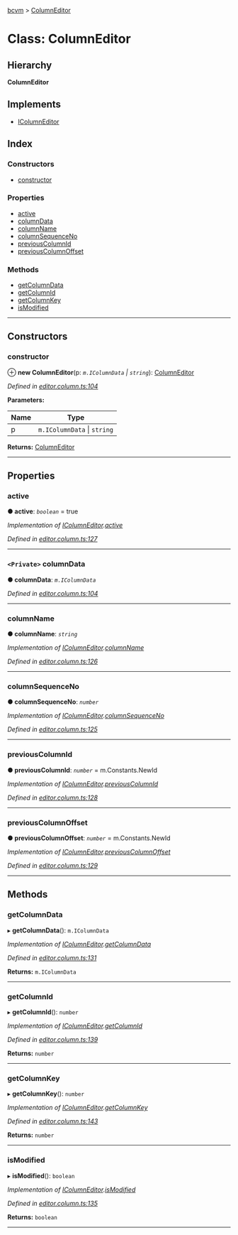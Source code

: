 [bcvm](../README.md) > [ColumnEditor](../classes/columneditor.md)

# Class: ColumnEditor

## Hierarchy

**ColumnEditor**

## Implements

* [IColumnEditor](../interfaces/icolumneditor.md)

## Index

### Constructors

* [constructor](columneditor.md#constructor)

### Properties

* [active](columneditor.md#active)
* [columnData](columneditor.md#columndata)
* [columnName](columneditor.md#columnname)
* [columnSequenceNo](columneditor.md#columnsequenceno)
* [previousColumnId](columneditor.md#previouscolumnid)
* [previousColumnOffset](columneditor.md#previouscolumnoffset)

### Methods

* [getColumnData](columneditor.md#getcolumndata)
* [getColumnId](columneditor.md#getcolumnid)
* [getColumnKey](columneditor.md#getcolumnkey)
* [isModified](columneditor.md#ismodified)

---

## Constructors

<a id="constructor"></a>

###  constructor

⊕ **new ColumnEditor**(p: *`m.IColumnData` \| `string`*): [ColumnEditor](columneditor.md)

*Defined in [editor.column.ts:104](https://github.com/boardwalktech/Boardwalk-Client-Virtual-Machine-JS/blob/bd51c2e/typescript/src/editor.column.ts#L104)*

**Parameters:**

| Name | Type |
| ------ | ------ |
| p | `m.IColumnData` \| `string` |

**Returns:** [ColumnEditor](columneditor.md)

___

## Properties

<a id="active"></a>

###  active

**● active**: *`boolean`* = true

*Implementation of [IColumnEditor](../interfaces/icolumneditor.md).[active](../interfaces/icolumneditor.md#active)*

*Defined in [editor.column.ts:127](https://github.com/boardwalktech/Boardwalk-Client-Virtual-Machine-JS/blob/bd51c2e/typescript/src/editor.column.ts#L127)*

___
<a id="columndata"></a>

### `<Private>` columnData

**● columnData**: *`m.IColumnData`*

*Defined in [editor.column.ts:104](https://github.com/boardwalktech/Boardwalk-Client-Virtual-Machine-JS/blob/bd51c2e/typescript/src/editor.column.ts#L104)*

___
<a id="columnname"></a>

###  columnName

**● columnName**: *`string`*

*Implementation of [IColumnEditor](../interfaces/icolumneditor.md).[columnName](../interfaces/icolumneditor.md#columnname)*

*Defined in [editor.column.ts:126](https://github.com/boardwalktech/Boardwalk-Client-Virtual-Machine-JS/blob/bd51c2e/typescript/src/editor.column.ts#L126)*

___
<a id="columnsequenceno"></a>

###  columnSequenceNo

**● columnSequenceNo**: *`number`*

*Implementation of [IColumnEditor](../interfaces/icolumneditor.md).[columnSequenceNo](../interfaces/icolumneditor.md#columnsequenceno)*

*Defined in [editor.column.ts:125](https://github.com/boardwalktech/Boardwalk-Client-Virtual-Machine-JS/blob/bd51c2e/typescript/src/editor.column.ts#L125)*

___
<a id="previouscolumnid"></a>

###  previousColumnId

**● previousColumnId**: *`number`* =  m.Constants.NewId

*Implementation of [IColumnEditor](../interfaces/icolumneditor.md).[previousColumnId](../interfaces/icolumneditor.md#previouscolumnid)*

*Defined in [editor.column.ts:128](https://github.com/boardwalktech/Boardwalk-Client-Virtual-Machine-JS/blob/bd51c2e/typescript/src/editor.column.ts#L128)*

___
<a id="previouscolumnoffset"></a>

###  previousColumnOffset

**● previousColumnOffset**: *`number`* =  m.Constants.NewId

*Implementation of [IColumnEditor](../interfaces/icolumneditor.md).[previousColumnOffset](../interfaces/icolumneditor.md#previouscolumnoffset)*

*Defined in [editor.column.ts:129](https://github.com/boardwalktech/Boardwalk-Client-Virtual-Machine-JS/blob/bd51c2e/typescript/src/editor.column.ts#L129)*

___

## Methods

<a id="getcolumndata"></a>

###  getColumnData

▸ **getColumnData**(): `m.IColumnData`

*Implementation of [IColumnEditor](../interfaces/icolumneditor.md).[getColumnData](../interfaces/icolumneditor.md#getcolumndata)*

*Defined in [editor.column.ts:131](https://github.com/boardwalktech/Boardwalk-Client-Virtual-Machine-JS/blob/bd51c2e/typescript/src/editor.column.ts#L131)*

**Returns:** `m.IColumnData`

___
<a id="getcolumnid"></a>

###  getColumnId

▸ **getColumnId**(): `number`

*Implementation of [IColumnEditor](../interfaces/icolumneditor.md).[getColumnId](../interfaces/icolumneditor.md#getcolumnid)*

*Defined in [editor.column.ts:139](https://github.com/boardwalktech/Boardwalk-Client-Virtual-Machine-JS/blob/bd51c2e/typescript/src/editor.column.ts#L139)*

**Returns:** `number`

___
<a id="getcolumnkey"></a>

###  getColumnKey

▸ **getColumnKey**(): `number`

*Implementation of [IColumnEditor](../interfaces/icolumneditor.md).[getColumnKey](../interfaces/icolumneditor.md#getcolumnkey)*

*Defined in [editor.column.ts:143](https://github.com/boardwalktech/Boardwalk-Client-Virtual-Machine-JS/blob/bd51c2e/typescript/src/editor.column.ts#L143)*

**Returns:** `number`

___
<a id="ismodified"></a>

###  isModified

▸ **isModified**(): `boolean`

*Implementation of [IColumnEditor](../interfaces/icolumneditor.md).[isModified](../interfaces/icolumneditor.md#ismodified)*

*Defined in [editor.column.ts:135](https://github.com/boardwalktech/Boardwalk-Client-Virtual-Machine-JS/blob/bd51c2e/typescript/src/editor.column.ts#L135)*

**Returns:** `boolean`

___

